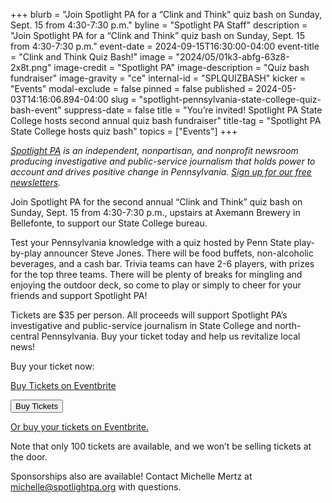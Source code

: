 +++
blurb = "Join Spotlight PA for a “Clink and Think” quiz bash on Sunday, Sept. 15 from 4:30-7:30 p.m."
byline = "Spotlight PA Staff"
description = "Join Spotlight PA for a “Clink and Think” quiz bash on Sunday, Sept. 15 from 4:30-7:30 p.m."
event-date = 2024-09-15T16:30:00-04:00
event-title = "Clink and Think Quiz Bash!"
image = "2024/05/01k3-abfg-63z8-2x8t.png"
image-credit = "Spotlight PA"
image-description = "Quiz bash fundraiser"
image-gravity = "ce"
internal-id = "SPLQUIZBASH"
kicker = "Events"
modal-exclude = false
pinned = false
published = 2024-05-03T14:16:06.894-04:00
slug = "spotlight-pennsylvania-state-college-quiz-bash-event"
suppress-date = false
title = "You’re invited! Spotlight PA State College hosts second annual quiz bash fundraiser"
title-tag = "Spotlight PA State College hosts quiz bash"
topics = ["Events"]
+++

<a href="https://www.spotlightpa.org/"><em>Spotlight PA</em></a><em> is an independent, nonpartisan, and nonprofit newsroom producing investigative and public-service journalism that holds power to account and drives positive change in Pennsylvania. </em><a href="https://www.spotlightpa.org/newsletters"><em>Sign up for our free newsletters</em></a><em>.</em>

Join Spotlight PA for the second annual “Clink and Think” quiz bash on Sunday, Sept. 15 from 4:30-7:30 p.m., upstairs at Axemann Brewery in Bellefonte, to support our State College bureau.

Test your Pennsylvania knowledge with a quiz hosted by Penn State play-by-play announcer Steve Jones. There will be food buffets, non-alcoholic beverages, and a cash bar. Trivia teams can have 2-6 players, with prizes for the top three teams. There will be plenty of breaks for mingling and enjoying the outdoor deck, so come to play or simply to cheer for your friends and support Spotlight PA!

Tickets are $35 per person. All proceeds will support Spotlight PA’s investigative and public-service journalism in State College and north-central Pennsylvania. Buy your ticket today and help us revitalize local news!

Buy your ticket now:

<!-- Noscript content for added SEO -->
<noscript><a href="https://www.eventbrite.com/e/clink-and-think-quiz-bash-fundraiser-with-spotlight-pa-tickets-883522308007" rel="noopener noreferrer" target="_blank">Buy Tickets on Eventbrite</a></noscript>
<!-- You can customize this button any way you like -->
<button id="eventbrite-widget-modal-trigger-883522308007" type="button">Buy Tickets</button>


<script src="https://www.eventbrite.com/static/widgets/eb_widgets.js"></script>


<script type="text/javascript">
var exampleCallback = function() {
console.log('Order complete!');
};


window.EBWidgets.createWidget({
widgetType: 'checkout',
eventId: '883522308007',
modal: true,
modalTriggerElementId: 'eventbrite-widget-modal-trigger-883522308007',
onOrderComplete: exampleCallback
});
</script>

<a href="https://www.eventbrite.com/e/clink-and-think-quiz-bash-fundraiser-with-spotlight-pa-tickets-883522308007?aff=oddtdtcreator">Or buy your tickets on Eventbrite.</a>

Note that only 100 tickets are available, and we won’t be selling tickets at the door.

Sponsorships also are available! Contact Michelle Mertz at <a href="mailto:michelle@spotlightpa.org">michelle@spotlightpa.org</a> with questions.

